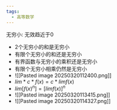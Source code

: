 ```yaml
---
tags:
  - 高等数学
---
```


无穷小: 无效趋近于0
+ 2个无穷小的和是无穷小
+ 有限个无穷小的和还是无穷小 
+ 有界函数与无穷小的乘积还是无穷小
+ 有限个无穷小相乘仍然是无穷小
+ ![[Pasted image 20250320112400.png]]
+ $lim*c*f(x) = c*limf(x)$
+ $lim[f(x)^{n}] =[limf(x)]^{n}$
+ ![[Pasted image 20250320113415.png]]
+ ![[Pasted image 20250320114327.png]]